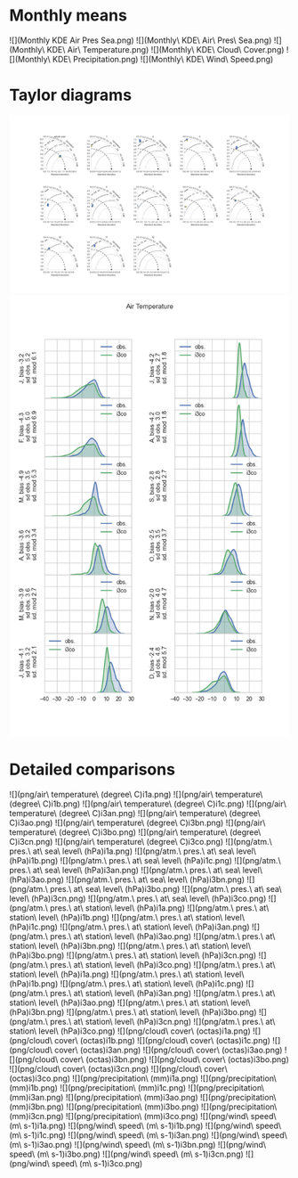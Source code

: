 # Monthly means
![](Monthly KDE Air Pres Sea.png)
![](Monthly\ KDE\ Air\ Pres\ Sea.png)
![](Monthly\ KDE\ Air\ Temperature.png)
![](Monthly\ KDE\ Cloud\ Cover.png)
![](Monthly\ KDE\ Precipitation.png)
![](Monthly\ KDE\ Wind\ Speed.png)

# Taylor diagrams
![](test.png)
![](test3.png)

# Detailed comparisons
![](png/air\ temperature\ \(degree\ C\)i1a.png)
![](png/air\ temperature\ \(degree\ C\)i1b.png)
![](png/air\ temperature\ \(degree\ C\)i1c.png)
![](png/air\ temperature\ \(degree\ C\)i3an.png)
![](png/air\ temperature\ \(degree\ C\)i3ao.png)
![](png/air\ temperature\ \(degree\ C\)i3bn.png)
![](png/air\ temperature\ \(degree\ C\)i3bo.png)
![](png/air\ temperature\ \(degree\ C\)i3cn.png)
![](png/air\ temperature\ \(degree\ C\)i3co.png)
![](png/atm.\ pres.\ at\ sea\ level\ \(hPa\)i1a.png)
![](png/atm.\ pres.\ at\ sea\ level\ \(hPa\)i1b.png)
![](png/atm.\ pres.\ at\ sea\ level\ \(hPa\)i1c.png)
![](png/atm.\ pres.\ at\ sea\ level\ \(hPa\)i3an.png)
![](png/atm.\ pres.\ at\ sea\ level\ \(hPa\)i3ao.png)
![](png/atm.\ pres.\ at\ sea\ level\ \(hPa\)i3bn.png)
![](png/atm.\ pres.\ at\ sea\ level\ \(hPa\)i3bo.png)
![](png/atm.\ pres.\ at\ sea\ level\ \(hPa\)i3cn.png)
![](png/atm.\ pres.\ at\ sea\ level\ \(hPa\)i3co.png)
![](png/atm.\ pres.\ at\ station\ level\ \(hPa\)i1a.png)
![](png/atm.\ pres.\ at\ station\ level\ \(hPa\)i1b.png)
![](png/atm.\ pres.\ at\ station\ level\ \(hPa\)i1c.png)
![](png/atm.\ pres.\ at\ station\ level\ \(hPa\)i3an.png)
![](png/atm.\ pres.\ at\ station\ level\ \(hPa\)i3ao.png)
![](png/atm.\ pres.\ at\ station\ level\ \(hPa\)i3bn.png)
![](png/atm.\ pres.\ at\ station\ level\ \(hPa\)i3bo.png)
![](png/atm.\ pres.\ at\ station\ level\ \(hPa\)i3cn.png)
![](png/atm.\ pres.\ at\ station\ level\ \(hPa\)i3co.png)
![](png/atm.\ pres.\ at\ station\ level\ \(hPa\)i1a.png)
![](png/atm.\ pres.\ at\ station\ level\ \(hPa\)i1b.png)
![](png/atm.\ pres.\ at\ station\ level\ \(hPa\)i1c.png)
![](png/atm.\ pres.\ at\ station\ level\ \(hPa\)i3an.png)
![](png/atm.\ pres.\ at\ station\ level\ \(hPa\)i3ao.png)
![](png/atm.\ pres.\ at\ station\ level\ \(hPa\)i3bn.png)
![](png/atm.\ pres.\ at\ station\ level\ \(hPa\)i3bo.png)
![](png/atm.\ pres.\ at\ station\ level\ \(hPa\)i3cn.png)
![](png/atm.\ pres.\ at\ station\ level\ \(hPa\)i3co.png)
![](png/cloud\ cover\ \(octas\)i1a.png)
![](png/cloud\ cover\ \(octas\)i1b.png)
![](png/cloud\ cover\ \(octas\)i1c.png)
![](png/cloud\ cover\ \(octas\)i3an.png)
![](png/cloud\ cover\ \(octas\)i3ao.png)
![](png/cloud\ cover\ \(octas\)i3bn.png)
![](png/cloud\ cover\ \(octas\)i3bo.png)
![](png/cloud\ cover\ \(octas\)i3cn.png)
![](png/cloud\ cover\ \(octas\)i3co.png)
![](png/precipitation\ \(mm\)i1a.png)
![](png/precipitation\ \(mm\)i1b.png)
![](png/precipitation\ \(mm\)i1c.png)
![](png/precipitation\ \(mm\)i3an.png)
![](png/precipitation\ \(mm\)i3ao.png)
![](png/precipitation\ \(mm\)i3bn.png)
![](png/precipitation\ \(mm\)i3bo.png)
![](png/precipitation\ \(mm\)i3cn.png)
![](png/precipitation\ \(mm\)i3co.png)
![](png/wind\ speed\ \(m\ s-1\)i1a.png)
![](png/wind\ speed\ \(m\ s-1\)i1b.png)
![](png/wind\ speed\ \(m\ s-1\)i1c.png)
![](png/wind\ speed\ \(m\ s-1\)i3an.png)
![](png/wind\ speed\ \(m\ s-1\)i3ao.png)
![](png/wind\ speed\ \(m\ s-1\)i3bn.png)
![](png/wind\ speed\ \(m\ s-1\)i3bo.png)
![](png/wind\ speed\ \(m\ s-1\)i3cn.png)
![](png/wind\ speed\ \(m\ s-1\)i3co.png)



